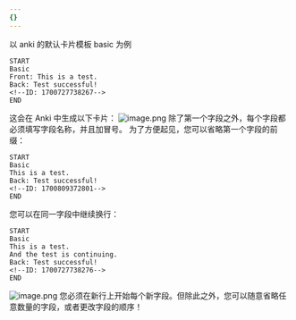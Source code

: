 ```yaml
---
{}
---
```


以 anki 的默认卡片模板 basic 为例

```
START
Basic
Front: This is a test.
Back: Test successful!
<!--ID: 1700727738267-->
END
```
这会在 Anki 中生成以下卡片：
![image.png](https://qhdtc.oss-cn-chengdu.aliyuncs.com/obsidian/20231123151555.png)
除了第一个字段之外，每个字段都必须填写字段名称，并且加冒号。
为了方便起见，您可以省略第一个字段的前缀：
```
START
Basic
This is a test.
Back: Test successful!
<!--ID: 1700809372801-->
END
```
您可以在同一字段中继续换行：

```
START
Basic
This is a test.
And the test is continuing.
Back: Test successful!
<!--ID: 1700727738276-->
END
```
![image.png](https://qhdtc.oss-cn-chengdu.aliyuncs.com/obsidian/20231123151819.png)
您必须在新行上开始每个新字段。但除此之外，您可以随意省略任意数量的字段，或者更改字段的顺序！